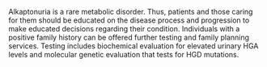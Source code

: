 Alkaptonuria is a rare metabolic disorder. Thus, patients and those caring for them should be educated on the disease process and progression to make educated decisions regarding their condition. Individuals with a positive family history can be offered further testing and family planning services. Testing includes biochemical evaluation for elevated urinary HGA levels and molecular genetic evaluation that tests for HGD mutations.